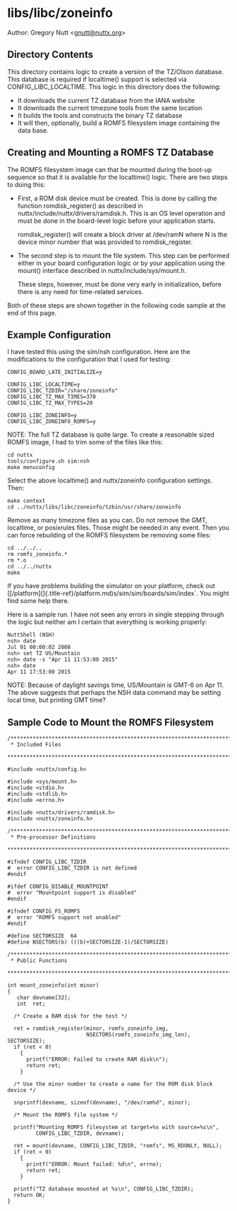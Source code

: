libs/libc/zoneinfo
==================

Author: Gregory Nutt \<<gnutt@nuttx.org>\>

Directory Contents
------------------

This directory contains logic to create a version of the TZ/Olson
database. This database is required if localtime() support is selected
via CONFIG\_LIBC\_LOCALTIME. This logic in this directory does the
following:

-   It downloads the current TZ database from the IANA website
-   It downloads the current timezone tools from the same location
-   It builds the tools and constructs the binary TZ database
-   It will then, optionally, build a ROMFS filesystem image containing
    the data base.

Creating and Mounting a ROMFS TZ Database
-----------------------------------------

The ROMFS filesystem image can that be mounted during the boot-up
sequence so that it is available for the localtime() logic. There are
two steps to doing this:

-   First, a ROM disk device must be created. This is done by calling
    the function romdisk\_register() as described in
    nuttx/include/nuttx/drivers/ramdisk.h. This is an OS level operation
    and must be done in the board-level logic before your application
    starts.

    romdisk\_register() will create a block driver at /dev/ramN where N
    is the device minor number that was provided to romdisk\_register.

-   The second step is to mount the file system. This step can be
    performed either in your board configuration logic or by your
    application using the mount() interface described in
    nuttx/include/sys/mount.h.

    These steps, however, must be done very early in initialization,
    before there is any need for time-related services.

Both of these steps are shown together in the following code sample at
the end of this page.

Example Configuration
---------------------

I have tested this using the sim/nsh configuration. Here are the
modifications to the configuration that I used for testing:

    CONFIG_BOARD_LATE_INITIALIZE=y

    CONFIG_LIBC_LOCALTIME=y
    CONFIG_LIBC_TZDIR="/share/zoneinfo"
    CONFIG_LIBC_TZ_MAX_TIMES=370
    CONFIG_LIBC_TZ_MAX_TYPES=20

    CONFIG_LIBC_ZONEINFO=y
    CONFIG_LIBC_ZONEINFO_ROMFS=y

NOTE: The full TZ database is quite large. To create a reasonable sized
ROMFS image, I had to trim some of the files like this:

    cd nuttx
    tools/configure.sh sim:nsh
    make menuconfig

Select the above localtime() and nuttx/zoneinfo configuration settings.
Then:

    make context
    cd ../nuttx/libs/libc/zoneinfo/tzbin/usr/share/zoneinfo

Remove as many timezone files as you can. Do not remove the GMT,
localtime, or posixrules files. Those might be needed in any event. Then
you can force rebuilding of the ROMFS filesystem be removing some files:

    cd ../../..
    rm romfs_zoneinfo.*
    rm *.o
    cd ../../nuttx
    make

If you have problems building the simulator on your platform, check out
\[[/platform\](]{.title-ref}/platform.md)s/sim/sim/boards/sim/index\`.
You might find some help there.

Here is a sample run. I have not seen any errors in single stepping
through the logic but neither am I certain that everything is working
properly:

    NuttShell (NSH)
    nsh> date
    Jul 01 00:00:02 2008
    nsh> set TZ US/Mountain
    nsh> date -s "Apr 11 11:53:00 2015"
    nsh> date
    Apr 11 17:53:00 2015

NOTE: Because of daylight savings time, US/Mountain is GMT-6 on Apr 11.
The above suggests that perhaps the NSH data command may be setting
local time, but printing GMT time?

Sample Code to Mount the ROMFS Filesystem
-----------------------------------------

``` {.C}
/****************************************************************************
 * Included Files
 ****************************************************************************/

#include <nuttx/config.h>

#include <sys/mount.h>
#include <stdio.h>
#include <stdlib.h>
#include <errno.h>

#include <nuttx/drivers/ramdisk.h>
#include <nuttx/zoneinfo.h>

/****************************************************************************
 * Pre-processor Definitions
 ****************************************************************************/

#ifndef CONFIG_LIBC_TZDIR
#  error CONFIG_LIBC_TZDIR is not defined
#endif

#ifdef CONFIG_DISABLE_MOUNTPOINT
#  error "Mountpoint support is disabled"
#endif

#ifndef CONFIG_FS_ROMFS
#  error "ROMFS support not enabled"
#endif

#define SECTORSIZE  64
#define NSECTORS(b) (((b)+SECTORSIZE-1)/SECTORSIZE)

/****************************************************************************
 * Public Functions
 ****************************************************************************/

int mount_zoneinfo(int minor)
{
   char devname[32];
   int  ret;

  /* Create a RAM disk for the test */

  ret = romdisk_register(minor, romfs_zoneinfo_img,
                         NSECTORS(romfs_zoneinfo_img_len), SECTORSIZE);
  if (ret < 0)
    {
      printf("ERROR: Failed to create RAM disk\n");
      return ret;
    }

  /* Use the minor number to create a name for the ROM disk block device */

  snprintf(devname, sizeof(devname), "/dev/ram%d", minor);

  /* Mount the ROMFS file system */

  printf("Mounting ROMFS filesystem at target=%s with source=%s\n",
         CONFIG_LIBC_TZDIR, devname);

  ret = mount(devname, CONFIG_LIBC_TZDIR, "romfs", MS_RDONLY, NULL);
  if (ret < 0)
    {
      printf("ERROR: Mount failed: %d\n", errno);
      return ret;
    }

  printf("TZ database mounted at %s\n", CONFIG_LIBC_TZDIR);
  return OK;
}
```
